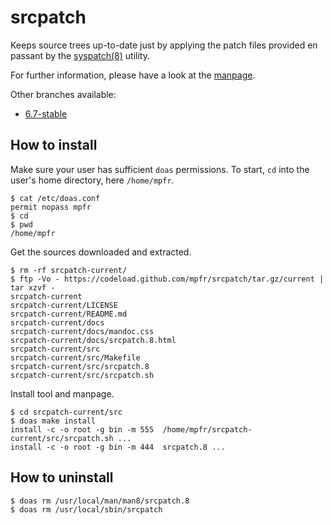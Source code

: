 # srcpatch

Keeps source trees up-to-date just by applying the patch files provided en passant by the [syspatch(8)](http://man.openbsd.org/syspatch) utility.

For further information, please have a look at the [manpage](https://mpfr.github.io/srcpatch/srcpatch.8.html).

Other branches available:
* [6.7-stable](https://github.com/mpfr/srcpatch/tree/6.7-stable)

## How to install

Make sure your user has sufficient `doas` permissions. To start, `cd` into the user's home directory, here `/home/mpfr`.

```
$ cat /etc/doas.conf
permit nopass mpfr
$ cd
$ pwd
/home/mpfr
```

Get the sources downloaded and extracted.

```
$ rm -rf srcpatch-current/
$ ftp -Vo - https://codeload.github.com/mpfr/srcpatch/tar.gz/current | tar xzvf -
srcpatch-current
srcpatch-current/LICENSE
srcpatch-current/README.md
srcpatch-current/docs
srcpatch-current/docs/mandoc.css
srcpatch-current/docs/srcpatch.8.html
srcpatch-current/src
srcpatch-current/src/Makefile
srcpatch-current/src/srcpatch.8
srcpatch-current/src/srcpatch.sh
```

Install tool and manpage.

```
$ cd srcpatch-current/src
$ doas make install
install -c -o root -g bin -m 555  /home/mpfr/srcpatch-current/src/srcpatch.sh ...
install -c -o root -g bin -m 444  srcpatch.8 ...
```

## How to uninstall

```
$ doas rm /usr/local/man/man8/srcpatch.8
$ doas rm /usr/local/sbin/srcpatch
```
